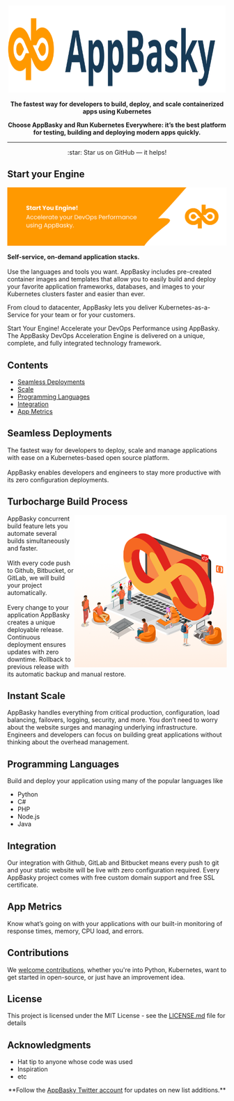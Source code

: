 <div align="center">
	<img width="500" height="200" src="media/logo.svg" alt="AppBasky">
    <p><b>The fastest way for developers to build, deploy, and scale containerized apps using Kubernetes</b> <br>
    <p><b>Choose AppBasky and Run Kubernetes Everywhere: it’s the best platform for testing, building and deploying modern apps quickly.</b> <br>
	<hr>

</div>
<div align="center">
    :star: Star us on GitHub — it helps!
</div>

## Start your Engine

<img src="media/header.png" alt="AppBasky">

<p><b>Self-service, on-demand application stacks.</b><br><br>
Use the languages and tools you want. AppBasky includes pre-created container images and templates that allow you to easily build and deploy your favorite application frameworks, databases, and images to your Kubernetes clusters faster and easier than ever.

From cloud to datacenter, AppBasky lets you deliver Kubernetes-as-a-Service for your team or for your customers.

Start Your Engine! Accelerate your DevOps Performance using AppBasky.
The AppBasky DevOps Acceleration Engine is delivered on a unique, complete, and fully integrated technology framework. 
<br>
## Contents

- [Seamless Deployments](#seamless-deployments)
- [Scale](#scale)
- [Programming Languages](#programming-languages)
- [Integration](#integration)
- [App Metrics](#app-metrics)

## Seamless Deployments
The fastest way for developers to deploy, scale and manage applications with ease on a Kubernetes-based open source platform. </br></br>AppBasky enables developers and engineers to stay more productive with its zero configuration deployments. 

## Turbocharge Build Process
<img src="media/devop.png?raw=true" height="350" width="auto" align="right" alt="AppBasky">
AppBasky concurrent build feature lets you automate several builds simultaneously and faster. </br></br>With every code push to Github, Bitbucket, or GitLab, we will build your project automatically.
</br></br>Every change to your application AppBasky creates a unique deployable release. Continuous deployment ensures updates with zero downtime. Rollback to previous release with its automatic backup and manual restore.

</br>

## Instant Scale

AppBasky handles everything from critical production, configuration, load balancing, failovers, logging, security, and more. You don’t need to worry about the website surges and managing underlying infrastructure. Engineers and developers can focus on building great applications without thinking about the overhead management.

## Programming Languages

Build and deploy your application using many of the popular languages like 
* Python
* C#
* PHP
* Node.js
* Java

## Integration

Our integration with Github, GitLab and Bitbucket means every push to git and your static website will be live with zero configuration required. Every AppBasky project comes with free custom domain support and free SSL certificate. 

## App Metrics

Know what’s going on with your applications with our built-in monitoring of response times, memory, CPU load, and errors.

## Contributions
We <a href="https://github.com/AppBasky/appbasky">welcome contributions</a>, whether you're into Python, Kubernetes, want to get started in open-source, or just have an improvement idea.
    
## License

This project is licensed under the MIT License - see the [LICENSE.md](LICENSE.md) file for details

## Acknowledgments

* Hat tip to anyone whose code was used
* Inspiration
* etc

<div align="center">
	**Follow the <a href="https://twitter.com/appbasky">AppBasky Twitter account</a> for updates on new list additions.**<br>
</div>
